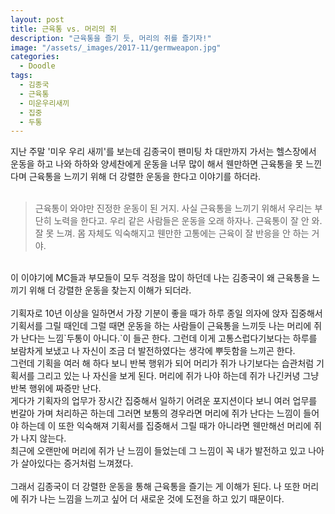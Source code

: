 ```yaml
---
layout: post
title: 근육통 vs. 머리의 쥐
description: "근육통을 즐기 듯, 머리의 쥐를 즐기자!"
image: "/assets/_images/2017-11/germweapon.jpg"
categories:
  - Doodle
tags:
  - 김종국
  - 근육통
  - 미운우리새끼
  - 집중
  - 두통
---
```



지난 주말 '미우 우리 새끼'를 보는데 김종국이 팬미팅 차 대만까지 가서는 헬스장에서 운동을 하고 나와 하하와 양세찬에게 운동을 너무 많이 해서 웬만하면 근육통을 못 느낀다며 근육통을 느끼기 위해 더 강렬한 운동을 한다고 이야기를 하더라.<br/><br/>
>근육통이 와야만 진정한 운동이 된 거지. 사실 근육통을 느끼기 위해서 우리는 부단히 노력을 한다고. 우리 같은 사람들은 운동을 오래 하자나. 근육통이 잘 안 와. 잘 못 느껴. 몸 자체도 익숙해지고 웬만한 고통에는 근육이 잘 반응을 안 하는 거야.

<br/>
이 이야기에 MC들과 부모들이 모두 걱정을 많이 하던데 나는 김종국이 왜 근육통을 느끼기 위해 더 강렬한 운동을 찾는지 이해가 되더라.<br/>
<br/>
기획자로 10년 이상을 일하면서 가장 기분이 좋을 때가 하루 종일 의자에 앉자 집중해서 기획서를 그릴 때인데 그럴 때면 운동을 하는 사람들이 근육통을 느끼듯 나는 머리에 쥐가 난다는 느낌`두통이 아니다.`이 들곤 한다. 그런데 이게 고통스럽다기보다는 하루를 보람차게 보냈고 나 자신이 조금 더 발전하였다는 생각에 뿌듯함을 느끼곤 한다.<br/>
그런데 기획을 여러 해 하다 보니 반복 행위가 되어 머리가 쥐가 나기보다는 습관처럼 기획서를 그리고 있는 나 자신을 보게 된다. 머리에 쥐가 나야 하는데 쥐가 나긴커녕 그냥 반복 행위에 짜증만 난다.<br/>
게다가 기획자의 업무가 장시간 집중해서 일하기 어려운 포지션이다 보니 여러 업무를 번갈아 가며 처리하곤 하는데 그러면 보통의 경우라면 머리에 쥐가 난다는 느낌이 들어야 하는데 이 또한 익숙해져 기획서를 집중해서 그릴 때가 아니라면 웬만해선 머리에 쥐가 나지 않는다.<br/>
최근에 오랜만에 머리에 쥐가 난 느낌이 들었는데 그 느낌이 꼭 내가 발전하고 있고 나아가 살아있다는 증거처럼 느껴졌다.<br/>
<br/>
그래서 김종국이 더 강렬한 운동을 통해 근육통을 즐기는 게 이해가 된다. 나 또한 머리에 쥐가 나는 느낌을 느끼고 싶어 더 새로운 것에 도전을 하고 있기 때문이다.
<br/>
<br/>
<script async src="//pagead2.googlesyndication.com/pagead/js/adsbygoogle.js"></script>
<ins class="adsbygoogle"
     style="display:block; text-align:center;"
     data-ad-layout="in-article"
     data-ad-format="fluid"
     data-ad-client="ca-pub-7593661227946185"
     data-ad-slot="1704507028"></ins>
<script>
     (adsbygoogle = window.adsbygoogle || []).push({});
</script>
